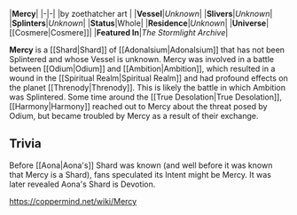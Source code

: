 |**Mercy**|
|-|-|
|by  zoethatcher art |
|**Vessel**|*Unknown*|
|**Slivers**|*Unknown*|
|**Splinters**|*Unknown*|
|**Status**|Whole|
|**Residence**|*Unknown*|
|**Universe**|[[Cosmere\|Cosmere]]|
|**Featured In**|*The Stormlight Archive*|

**Mercy** is a [[Shard\|Shard]] of [[Adonalsium\|Adonalsium]] that has not been Splintered and whose Vessel is unknown.
Mercy was involved in a battle between [[Odium\|Odium]] and [[Ambition\|Ambition]], which resulted in a wound in the [[Spiritual Realm\|Spiritual Realm]] and had profound effects on the planet [[Threnody\|Threnody]]. This is likely the battle in which Ambition was Splintered. Some time around the [[True Desolation\|True Desolation]], [[Harmony\|Harmony]] reached out to Mercy about the threat posed by Odium, but became troubled by Mercy as a result of their exchange.

## Trivia
Before [[Aona\|Aona's]] Shard was known (and well before it was known that Mercy is a Shard), fans speculated its Intent might be Mercy. It was later revealed Aona's Shard is Devotion.


https://coppermind.net/wiki/Mercy